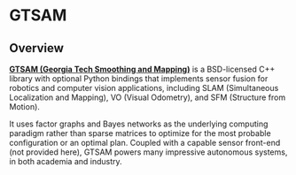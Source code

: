 # GTSAM 

## Overview

[**GTSAM (Georgia Tech Smoothing and Mapping)**](https://github.com/borglab/gtsam) is a BSD-licensed C++ library with optional Python bindings that implements sensor fusion for robotics and computer vision applications, including SLAM (Simultaneous Localization and Mapping), VO (Visual Odometry), and SFM (Structure from Motion). 

It uses factor graphs and Bayes networks as the underlying computing paradigm rather than sparse matrices to optimize for the most probable configuration or an optimal plan. Coupled with a capable sensor front-end (not provided here), GTSAM powers many impressive autonomous systems, in both academia and industry.